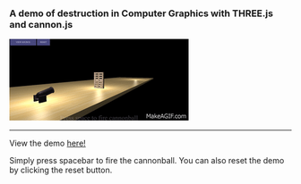 ### A demo of destruction in Computer Graphics with THREE.js and cannon.js

![alt text](https://github.com/tylerlaberge/DestructionDemo/blob/master/media/destruction_demo.gif)
___

View the demo [here!](https://tylerlaberge.github.io/DestructionDemo/src/html/index.html)

Simply press spacebar to fire the cannonball. You can also reset the demo by clicking the reset button.

